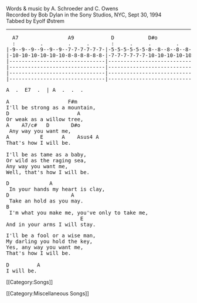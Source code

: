 Words &amp; music by A. Schroeder and C. Owens<br>
Recorded by Bob Dylan in the Sony Studios, NYC, Sept 30, 1994<br>
Tabbed by Eyolf Østrem

----
<pre class="tab">
  A7                A9            D           D#o
  :        .        .     .       :     .     .        .
|-9--9--9--9--9--9--7-7-7-7-7-7-|-5-5-5-5-5-5-8--8--8--8--8--8--|
|-10-10-10-10-10-10-8-8-8-8-8-8-|-7-7-7-7-7-7-10-10-10-10-10-10-|
|-------------------------------|-------------------------------|
|-------------------------------|-------------------------------|
|-------------------------------|-------------------------------|
|-------------------------------|-------------------------------|
</pre>

<pre class="verse">
A  .  E7  .  | A  .  .  .

A                   F#m
I'll be strong as a mountain,
D                      A
Or weak as a willow tree,
A    A7/c#   D       D#o
 Any way you want me,
A          E      A    Asus4 A
That's how I will be.

I'll be as tame as a baby,
Or wild as the raging sea,
Any way you want me,
Well, that's how I will be.
</pre>

<pre class="bridge">
D             A
 In your hands my heart is clay,
D                    A
 Take an hold as you may.
B
 I'm what you make me, you've only to take me,
                        E
And in your arms I will stay.
</pre>

<pre class="verse">
I'll be a fool or a wise man,
My darling you hold the key,
Yes, any way you want me,
That's how I will be.

D         A
I will be.
</pre>

[[Category:Songs]]

[[Category:Miscellaneous Songs]]
